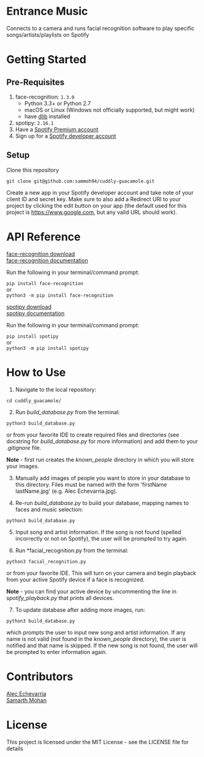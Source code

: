 # Entrance Music
Connects to a camera and runs facial recognition software to play specific songs/artists/playlists on Spotify

# Getting Started
## Pre-Requisites
1. face-recognition: `1.3.0`
    - Python 3.3+ or Python 2.7
    - macOS or Linux (Windows not officially supported, but might work)
    - have [dlib](https://gist.github.com/ageitgey/629d75c1baac34dfa5ca2a1928a7aeaf) installed
2. spotipy: `2.16.1`
3. Have a [Spotify Premium account](https://www.spotify.com/ca-en/premium/)
4. Sign up for a [Spotify developer account](https://developer.spotify.com)

## Setup
Clone this repository

`git clone git@github.com:sammoh94/cuddly-guacamole.git`

Create a new app in your Spotify developer account and take note of your client ID and secret key.
Make sure to also add a Redirect URI to your project by clicking the edit button on your app (the default used for this project is https://www.google.com, but any valid URL should work).

# API Reference

[face-recognition download](https://pypi.org/project/face-recognition/)\
[face-recognition documentation](https://face-recognition.readthedocs.io/en/latest/face_recognition.html)

Run the following in your terminal/command prompt:

`pip install face-recognition`\
or\
`python3 -m pip install face-recognition`


[spotipy download](https://pypi.org/project/spotipy/)\
[spotipy documentation](https://spotipy.readthedocs.io/en/2.16.1/)


Run the following in your terminal/command prompt:

`pip install spotipy`\
or\
`python3 -m pip install spotipy`

# How to Use
1. Navigate to the local repository:

`cd cuddly_guacamole/`

2. Run *build_database.py* from the terminal:

`python3 build_database.py`

or from your favorite IDE to create required files and directories (see docstring for *build_database.py* for more information) and add them to your *.gitignore* file.

**Note** - first run creates the *known_people* directory in which you will store your images.

3. Manually add images of people you want to store in your database to this directory. Files must be named with the form 'firstName lastName.jpg' (e.g. Alec Echevarria.jpg).

4. Re-run *build_database.py* to build your database, mapping names to faces and music selection:

`python3 build_database.py`

5. Input song and artist information. If the song is not found (spelled incorrectly or not on Spotify), the user will be prompted to try again.

6. Run *facial_recognition.py from the terminal:

`python3 facial_recognition.py`

or from your favorite IDE. This will turn on your camera and begin playback from your active Spotify device if a face is recognized.

**Note** - you can find your active device by uncommenting the line in *spotify_playback.py* that prints all devices.

7. To update database after adding more images, run:

`python3 build_database.py`

which prompts the user to input new song and artist information. If any name is not valid (not found in the *known_people* directory), the user is notified and that name is skipped. If the new song is not found, the user will be prompted to enter information again.


# Contributors

[Alec Echevarria](https://github.com/aleceche)\
[Samarth Mohan](https://github.com/sammoh94)


# License
This project is licensed under the MIT License - see the LICENSE file for details